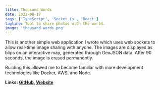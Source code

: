 ```yaml
---
title: Thousand Words
date: 2022-08-17
tags: ['TypeScript', 'Socket.io', 'React']
tagline: Tool to share photos with the world.
image: 'thousand-words.png'
---
```


This is another simple web application I wrote which uses web sockets to allow real-time image sharing with
anyone. The images are displayed as blips on an interactive map, generated through GeoJSON data. After 90 seconds,
the image is erased permanently.

Building this allowed me to become familiar with more development technologies like Docker, AWS, and Node.

**Links: [GitHub](https://github.com/msohaill/thousand-words),
[Website](https://thousandwords.vercel.app)**

